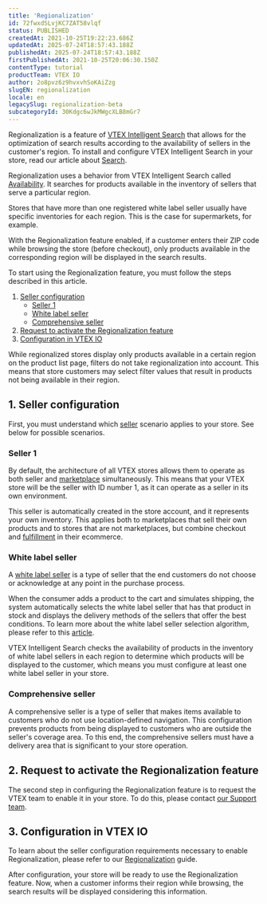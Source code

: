 ```yaml
---
title: 'Regionalization'
id: 72fwxdSLvjKC7ZAT58vlqf
status: PUBLISHED
createdAt: 2021-10-25T19:22:23.686Z
updatedAt: 2025-07-24T18:57:43.188Z
publishedAt: 2025-07-24T18:57:43.188Z
firstPublishedAt: 2021-10-25T20:06:30.150Z
contentType: tutorial
productTeam: VTEX IO
author: 2o8pvz6z9hvxvhSoKAiZzg
slugEN: regionalization
locale: en
legacySlug: regionalization-beta
subcategoryId: 30Kdgc6wJkMWgcXLB8mGr7
---
```


Regionalization is a feature of [VTEX Intelligent Search](/en/tracks/vtex-intelligent-search--19wrbB7nEQcmwzDPl1l4Cb/3qgT47zY08biLP3d5os3DG) that allows for the optimization of search results according to the availability of sellers in the customer's region. To install and configure VTEX Intelligent Search in your store, read our article about [Search](https://developers.vtex.com/vtex-developer-docs/docs/vtex-search).

Regionalization uses a behavior from VTEX Intelligent Search called [Availability](/en/tracks/vtex-intelligent-search--19wrbB7nEQcmwzDPl1l4Cb/7LMQbWK5nElIkXo0NK8Kux). It searches for products available in the inventory of sellers that serve a particular region.

Stores that have more than one registered white label seller usually have specific inventories for each region. This is the case for supermarkets, for example.

With the Regionalization feature enabled, if a customer enters their ZIP code while browsing the store (before checkout), only products available in the corresponding region will be displayed in the search results.

To start using the Regionalization feature, you must follow the steps described in this article.

1. [Seller configuration](#1-seller-configuration)
    - [Seller 1](#seller-1)
    - [White label seller](#white-label-seller)
    - [Comprehensive seller](#comprehensive-seller)
2. [Request to activate the Regionalization feature](#2-request-to-activate-the-regionalization-feature)
3. [Configuration in VTEX IO](#3-configuration-in-vtex-io)

<div class="alert alert-warning">
  <p>While regionalized stores display only products available in a certain region on the product list page, filters do not take regionalization into account. This means that store customers may select filter values that result in products not being available in their region.</p>
</div>

## 1. Seller configuration

First, you must understand which [seller](/en/tutorial/what-is-a-seller--5FkLvhZ3Few4CWWIuYOK2w) scenario applies to your store. See below for possible scenarios.

### Seller 1

By default, the architecture of all VTEX stores allows them to operate as both seller and [marketplace](/en/tutorial/marketplace-strategies-at-vtex--tutorials_402) simultaneously. This means that your VTEX store will be the seller with ID number 1, as it can operate as a seller in its own environment.

This seller is automatically created in the store account, and it represents your own inventory. This applies both to marketplaces that sell their own products and to stores that are not marketplaces, but combine checkout and [fulfillment](/en/tutorial/what-are-orders-with-marketplace-source-and-orders-with-fulfillment-source--6eVYrmUAwMOeKICU2KuG06#fulfillment) in their ecommerce.

### White label seller

A [white label seller](/en/tutorial/what-are-franchise-account-and-seller-white-label--5orlGHyDHGAYciQ64oEgKa) is a type of seller that the end customers do not choose or acknowledge at any point in the purchase process.

When the consumer adds a product to the cart and simulates shipping, the system automatically selects the white label seller that has that product in stock and displays the delivery methods of the sellers that offer the best conditions. To learn more about the white label seller selection algorithm, please refer to this [article](/en/tutorial/white-label-sellers-selection-algorithm--3MemNQ4pKkWCpMdzI27AHa).

VTEX Intelligent Search checks the availability of products in the inventory of white label sellers in each region to determine which products will be displayed to the customer, which means you must configure at least one white label seller in your store.

### Comprehensive seller

A comprehensive seller is a type of seller that makes items available to customers who do not use location-defined navigation. This configuration prevents products from being displayed to customers who are outside the seller's coverage area. To this end, the comprehensive sellers must have a delivery area that is significant to your store operation.

## 2. Request to activate the Regionalization feature

The second step in configuring the Regionalization feature is to request the VTEX team to enable it in your store. To do this, please contact [our Support team](https://support.vtex.com/hc/en-us/requests).

## 3. Configuration in VTEX IO

To learn about the seller configuration requirements necessary to enable Regionalization, please refer to our [Regionalization](https://developers.vtex.com/vtex-developer-docs/docs/regionalization-beta) guide.

After configuration, your store will be ready to use the Regionalization feature. Now, when a customer informs their region while browsing, the search results will be displayed considering this information.

